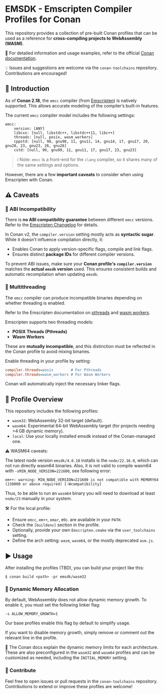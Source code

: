 # EMSDK - Emscripten Compiler Profiles for Conan

This repository provides a collection of pre-built Conan profiles that can be
used as a reference for **cross-compiling projects to WebAssembly (WASM)**.

📘 For detailed information and usage examples, refer to the official [Conan
documentation](https://docs.conan.io/2/examples/cross_build/emscripten.html#setting-up-conan-profile-for-webassembly-wasm).

💡 Issues and suggestions are welcome via the `conan-toolchains` repository.
Contributions are encouraged!


## 🧭 Introduction

As of **Conan 2.18**, the `emcc` compiler (from
[Emscripten](https://emscripten.org/docs/)) is natively supported. This allows
accurate modeling of the compiler’s built-in features.

The current `emcc` compiler model includes the following settings:

```
emcc:
    version: [ANY]
    libcxx: [null, libstdc++, libstdc++11, libc++]
    threads: [null, posix, wasm_workers]
    cppstd: [null, 98, gnu98, 11, gnu11, 14, gnu14, 17, gnu17, 20, gnu20, 23, gnu23, 26, gnu26]
    cstd: [null, 99, gnu99, 11, gnu11, 17, gnu17, 23, gnu23]
```

> ℹ️ Note: `emcc` is a front-end for the `clang` compiler, so it shares many of the same settings and options.

However, there are a few **important caveats** to consider when using Emscripten with Conan.


## ⚠️ Caveats

### 🔄 ABI Incompatibility

There is **no ABI compatibility guarantee** between different `emcc` versions.
Refer to the [Emscripten Changelog](https://github.com/emscripten-core/emscripten/blob/main/ChangeLog.md) for details.

In Conan v2, the `compiler.version` setting mostly acts as **syntactic sugar**. While it doesn't influence compilation directly, it:

- Enables Conan to apply version-specific flags, compile and link flags.
- Ensures distinct **package IDs** for different compiler versions.

To prevent ABI issues, make sure your **Conan profile's `compiler.version`**
matches the **actual `emsdk` version** used. This ensures consistent builds and
automatic recompilation when updating `emsdk`.



### 🧵 Multithreading

The `emcc` compiler can produce incompatible binaries depending on whether threading is enabled.

Refer to the Emscripten documentation on [pthreads](https://emscripten.org/docs/porting/pthreads.html#compiling-with-pthreads-enabled)
and [wasm workers](https://emscripten.org/docs/api_reference/wasm_workers.html).

Emscripten supports two threading models:

- **POSIX Threads (Pthreads)**
- **Wasm Workers**

These are **mutually incompatible**, and this distinction must be reflected in the Conan profile to avoid mixing binaries.

Enable threading in your profile by setting:

```ini
compiler.threads=posix        # For Pthreads
compiler.threads=wasm_workers # For Wasm Workers
```

Conan will automatically inject the necessary linker flags.

## 📂 Profile Overview

This repository includes the following profiles:
- `wasm32`: WebAssembly 32-bit target (default).
- `wasm64`: Experimental 64-bit WebAssembly target (for projects needing >4 GB dynamic memory).
- `local`: Use your locally installed emsdk instead of the Conan-managed one.


⚠️ WASM64 caveats:

The latest node version `emsdk/4.0.10` installs is the `node/22.16.0`, which can not run directly wasm64 binaries.
Also, it is not valid to compile wasm64 with `-sMIN_NODE_VERSION=221600`, see following error:
```
em++: warning: MIN_NODE_VERSION=221600 is not compatible with MEMORY64 (230000 or above required) [-Wcompatibility]
```
Thus, to be able to run an `wasm64` binary you will need to download at least `node/23` manually in your system.

🛠️ For the local profile:
- Ensure `emcc`, `em++`, `emar`, etc. are available in your `PATH`.
- Check the `[buildenv]` section in the profile.
- Optionally, provide your own `Emscripten.cmake` via the `user_toolchains` setting.
- Define the arch setting: `wasm`, `wasm64`, or the mostly deprecated `asm.js`.


## ▶️ Usage

After installing the profiles (TBD), you can build your project like this:

```
$ conan build <path> -pr emsdk/wasm32
```

### 🧠 Dynamic Memory Allocation

By default, WebAssembly does not allow dynamic memory growth. To enable it, you must set the following linker flag:

`-s ALLOW_MEMORY_GROWTH=1`

Our base profiles enable this flag by default to simplify usage.

If you want to disable memory growth, simply remove or comment out the relevant line in the profile.

🔎 The Conan docs explain the dynamic memory limits for each architecture.
These are also preconfigured in the `wasm32` and `wasm64` profiles and can be
customized as needed, including the `INITIAL_MEMORY` setting.


### 🙌 Contribute

Feel free to open issues or pull requests in the `conan-toolchains` repository.
Contributions to extend or improve these profiles are welcome!
